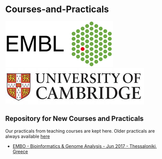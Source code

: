 Courses-and-Practicals
======================

![embl](https://github.com/EnrightLab/Courses-and-Practicals/blob/master/images/embl.png "EMBL")
![cambridge](https://github.com/EnrightLab/Courses-and-Practicals/blob/master/images/cambridge.jpg "Cambridge")


Repository for New Courses and Practicals
-----------------------------------------

Our practicals from teaching courses are kept here. Older practicals are always available [here](http://wwwdev.ebi.ac.uk/enright-srv/courses)

* [EMBO - Bioinformatics & Genome Analysis - Jun 2017 - Thessaloniki, Greece](EMBO_Greece_2017/)

